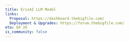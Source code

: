 ```yaml
---
title: ErisAI LLM Model
links:
  Proposal: https://dashboard.thebigfile.com/
  Deployment & Upgrades: https://forum.thebigfile.com/
eta: Q4 26
is_community: false
---
```




